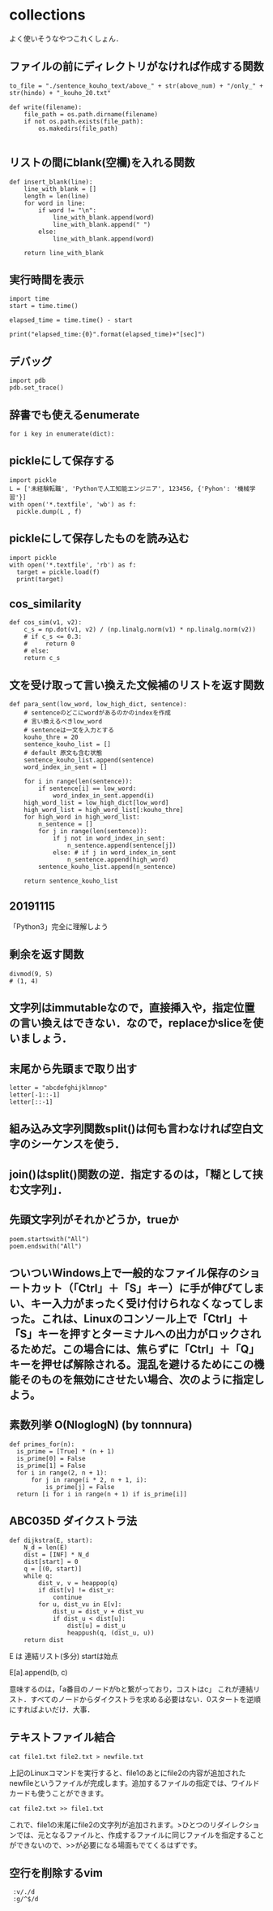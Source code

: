 # collections
よく使いそうなやつこれくしょん．


## ファイルの前にディレクトリがなければ作成する関数

```
to_file = "./sentence_kouho_text/above_" + str(above_num) + "/only_" + str(hindo) + "_kouho_20.txt"

def write(filename):
    file_path = os.path.dirname(filename)
    if not os.path.exists(file_path):
        os.makedirs(file_path)


```


## リストの間にblank(空欄)を入れる関数

```
def insert_blank(line):
    line_with_blank = []
    length = len(line)
    for word in line:
        if word != "\n":
            line_with_blank.append(word)
            line_with_blank.append(" ")
        else:
            line_with_blank.append(word)
    
    return line_with_blank
```

## 実行時間を表示
```
import time
start = time.time()

elapsed_time = time.time() - start

print("elapsed_time:{0}".format(elapsed_time)+"[sec]")
```

## デバッグ

```
import pdb
pdb.set_trace()
```

## 辞書でも使えるenumerate
```
for i key in enumerate(dict):
```

## pickleにして保存する
```
import pickle
L = ['未経験転職', 'Pythonで人工知能エンジニア', 123456, {'Pyhon': '機械学習'}]
with open('*.textfile', 'wb') as f:
  pickle.dump(L , f)
```


## pickleにして保存したものを読み込む
```
import pickle
with open('*.textfile', 'rb') as f:
  target = pickle.load(f)
  print(target)
```
## cos_similarity
```
def cos_sim(v1, v2):    
    c_s = np.dot(v1, v2) / (np.linalg.norm(v1) * np.linalg.norm(v2))
    # if c_s <= 0.3:
    #     return 0
    # else:
    return c_s
```

## 文を受け取って言い換えた文候補のリストを返す関数
```
def para_sent(low_word, low_high_dict, sentence):
	# sentenceのどこにwordがあるのかのindexを作成
	# 言い換えるべきlow_word
	# sentenceは一文を入力とする
	kouho_thre = 20
	sentence_kouho_list = []
	# default 原文も含む状態
	sentence_kouho_list.append(sentence)
	word_index_in_sent = []

	for i in range(len(sentence)):
		if sentence[i] == low_word:
			word_index_in_sent.append(i)
	high_word_list = low_high_dict[low_word]
	high_word_list = high_word_list[:kouho_thre]
	for high_word in high_word_list:
		n_sentence = []
		for j in range(len(sentence)):
			if j not in word_index_in_sent: 
				n_sentence.append(sentence[j])
			else: # if j in word_index_in_sent
				n_sentence.append(high_word)
		sentence_kouho_list.append(n_sentence)
	
	return sentence_kouho_list
```

## 20191115
「Python3」完全に理解しよう

## 剰余を返す関数
```
divmod(9, 5)
# (1, 4)
```

## 文字列はimmutableなので，直接挿入や，指定位置の言い換えはできない．なので，replaceかsliceを使いましょう．

## 末尾から先頭まで取り出す
```
letter = "abcdefghijklmnop"
letter[-1::-1]
letter[::-1]
```
## 組み込み文字列関数split()は何も言わなければ空白文字のシーケンスを使う．

## join()はsplit()関数の逆．指定するのは，「糊として挟む文字列」．

## 先頭文字列がそれかどうか，trueか
```
poem.startswith("All")
poem.endswith("All")
```

## ついついWindows上で一般的なファイル保存のショートカット（「Ctrl」＋「S」キー）に手が伸びてしまい、キー入力がまったく受け付けられなくなってしまった。これは、Linuxのコンソール上で「Ctrl」＋「S」キーを押すとターミナルへの出力がロックされるためだ。この場合には、焦らずに「Ctrl」＋「Q」キーを押せば解除される。混乱を避けるためにこの機能そのものを無効にさせたい場合、次のように指定しよう。


## 素数列挙 O(NloglogN) (by tonnnura)
```
def primes_for(n):
  is_prime = [True] * (n + 1)
  is_prime[0] = False
  is_prime[1] = False
  for i in range(2, n + 1):
      for j in range(i * 2, n + 1, i):
          is_prime[j] = False
  return [i for i in range(n + 1) if is_prime[i]]
```
## ABC035D ダイクストラ法
```
def dijkstra(E, start):
    N_d = len(E)
    dist = [INF] * N_d
    dist[start] = 0
    q = [(0, start)]
    while q:
        dist_v, v = heappop(q)
        if dist[v] != dist_v:
            continue
        for u, dist_vu in E[v]:
            dist_u = dist_v + dist_vu
            if dist_u < dist[u]:
                dist[u] = dist_u
                heappush(q, (dist_u, u))
    return dist
```
E は 連結リスト(多分)
startは始点

E[a].append(b, c)


意味するのは，「a番目のノードがbと繋がっており，コストはc」
これが連結リスト．すべてのノードからダイクストラを求める必要はない．0スタートを逆順にすればよいだけ．大事．
## テキストファイル結合
```
cat file1.txt file2.txt > newfile.txt
```
上記のLinuxコマンドを実行すると、file1のあとにfile2の内容が追加されたnewfileというファイルが完成します。追加するファイルの指定では、ワイルドカードも使うことができます。

``` 
cat file2.txt >> file1.txt
```
これで、file1の末尾にfile2の文字列が追加されます。>ひとつのリダイレクションでは、元となるファイルと、作成するファイルに同じファイルを指定することができないので、>>が必要になる場面もでてくるはずです。

## 空行を削除するvim
```
 :v/./d
 :g/^$/d
```
